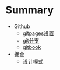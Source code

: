 # Summary

* Github
    * [gitpages设置](github/gitpages.md)
    * [git分支](github/branchs.md)
    * [gitbook](github/gitbook.md)
* 掘金
    * [设计模式](juejin/设计模式.md)

